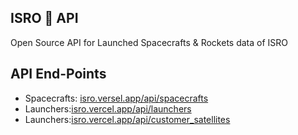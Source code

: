 ## ISRO 🚀 API
Open Source API for Launched Spacecrafts & Rockets data of ISRO


## API End-Points
* Spacecrafts: [isro.versel.app/api/spacecrafts](#isro.vercel.app/api/spacecrafts)
* Launchers:[isro.vercel.app/api/launchers](#isro.vercel.app/api/launchers)
* Launchers:[isro.vercel.app/api/customer_satellites](#isro.vercel.app/api/customer_satellites)
